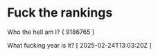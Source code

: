 # Fuck the rankings

Who the hell am I?
{ 9186765 }

What fucking year is it?
[ 2025-02-24T13:03:20Z ]
